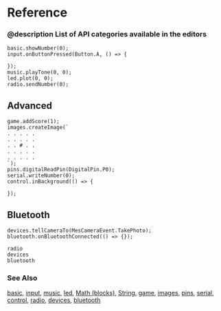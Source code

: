 # Reference

### @description List of API categories available in the editors

```namespaces
basic.showNumber(0);
input.onButtonPressed(Button.A, () => {
    
});
music.playTone(0, 0);
led.plot(0, 0);
radio.sendNumber(0);
```
## Advanced

```namespaces
game.addScore(1);
images.createImage(`
. . . . .
. . . . .
. . # . .
. . . . .
. . . . .
`);
pins.digitalReadPin(DigitalPin.P0);
serial.writeNumber(0);
control.inBackground(() => {
    
});
```

## Bluetooth

```namespaces
devices.tellCameraTo(MesCameraEvent.TakePhoto);
bluetooth.onBluetoothConnected(() => {});
```
  
```package
radio
devices
bluetooth
```

### See Also

[basic](/reference/basic), [input](/reference/input), [music](/reference/music), [led](/reference/led), [Math (blocks)](/blocks/math), [String](/reference/types/string), [game](/reference/game), [images](/reference/images), [pins](/reference/pins), [serial](/reference/serial), [control](/reference/control), [radio](/reference/radio), [devices](/reference/devices), [bluetooth](/reference/bluetooth)
